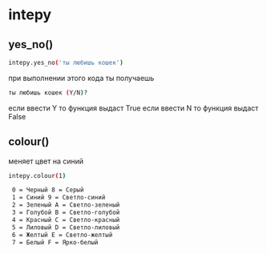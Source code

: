 # intepy

## yes_no()

```bash
intepy.yes_no('ты любишь кошек')
```
при выполнении этого кода ты получаешь
```bash
ты любишь кошек (Y/N)?
```
если ввести Y то функция выдаст True
если ввести N то функция выдаст False

## colour()

меняет цвет на синий
```bash
intepy.colour(1)
```

```bash
 0 = Черный 8 = Серый
 1 = Синий 9 = Светло-синий
 2 = Зеленый A = Светло-зеленый
 3 = Голубой B = Светло-голубой
 4 = Красный C = Светло-красный
 5 = Лиловый D = Светло-лиловый
 6 = Желтый E = Светло-желтый
 7 = Белый F = Ярко-белый
```

